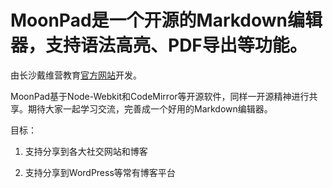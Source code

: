 # MoonPad是一个开源的Markdown编辑器，支持语法高亮、PDF导出等功能。

由长沙戴维营教育[官方网站](http://www.diveinedu.cn)开发。

MoonPad基于Node-Webkit和CodeMirror等开源软件，同样一开源精神进行共享。期待大家一起学习交流，完善成一个好用的Markdown编辑器。

目标：
1. 支持分享到各大社交网站和博客

2. 支持分享到WordPress等常有博客平台

